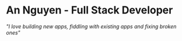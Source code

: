# An Nguyen - Full Stack Developer
*"I love building new apps, fiddling with existing apps and fixing broken ones"*
